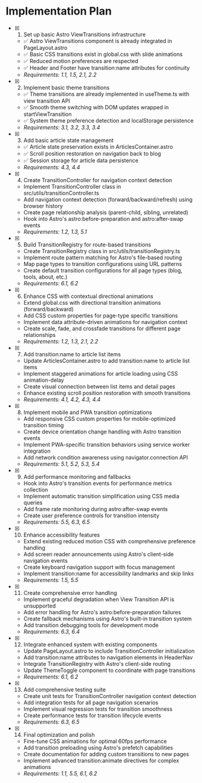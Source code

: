 # Implementation Plan

- [x] 1. Set up basic Astro ViewTransitions infrastructure
  - ✅ Astro ViewTransitions component is already integrated in PageLayout.astro
  - ✅ Basic CSS transitions exist in global.css with slide animations
  - ✅ Reduced motion preferences are respected
  - ✅ Header and Footer have transition:name attributes for continuity
  - _Requirements: 1.1, 1.5, 2.1, 2.2_

- [x] 2. Implement basic theme transitions
  - ✅ Theme transitions are already implemented in useTheme.ts with view transition API
  - ✅ Smooth theme switching with DOM updates wrapped in startViewTransition
  - ✅ System theme preference detection and localStorage persistence
  - _Requirements: 3.1, 3.2, 3.3, 3.4_

- [x] 3. Add basic article state management
  - ✅ Article state preservation exists in ArticlesContainer.astro
  - ✅ Scroll position restoration on navigation back to blog
  - ✅ Session storage for article data persistence
  - _Requirements: 4.3, 4.4_

- [x] 4. Create TransitionController for navigation context detection
  - Implement TransitionController class in src/utils/transitionController.ts
  - Add navigation context detection (forward/backward/refresh) using browser history
  - Create page relationship analysis (parent-child, sibling, unrelated)
  - Hook into Astro's astro:before-preparation and astro:after-swap events
  - _Requirements: 1.2, 1.3, 5.1_

- [x] 5. Build TransitionRegistry for route-based transitions
  - Create TransitionRegistry class in src/utils/transitionRegistry.ts
  - Implement route pattern matching for Astro's file-based routing
  - Map page types to transition configurations using URL patterns
  - Create default transition configurations for all page types (blog, tools, about, etc.)
  - _Requirements: 6.1, 6.2_

- [x] 6. Enhance CSS with contextual directional animations
  - Extend global.css with directional transition animations (forward/backward)
  - Add CSS custom properties for page-type specific transitions
  - Implement data attribute-driven animations for navigation context
  - Create scale, fade, and crossfade transitions for different page relationships
  - _Requirements: 1.2, 1.3, 2.1, 2.2_

- [x] 7. Add transition:name to article list items
  - Update ArticlesContainer.astro to add transition:name to article list items
  - Implement staggered animations for article loading using CSS animation-delay
  - Create visual connection between list items and detail pages
  - Enhance existing scroll position restoration with smooth transitions
  - _Requirements: 4.1, 4.2, 4.3, 4.4_

- [x] 8. Implement mobile and PWA transition optimizations
  - Add responsive CSS custom properties for mobile-optimized transition timing
  - Create device orientation change handling with Astro transition events
  - Implement PWA-specific transition behaviors using service worker integration
  - Add network condition awareness using navigator.connection API
  - _Requirements: 5.1, 5.2, 5.3, 5.4_

- [x] 9. Add performance monitoring and fallbacks
  - Hook into Astro's transition events for performance metrics collection
  - Implement automatic transition simplification using CSS media queries
  - Add frame rate monitoring during astro:after-swap events
  - Create user preference controls for transition intensity
  - _Requirements: 5.5, 6.3, 6.5_

- [x] 10. Enhance accessibility features
  - Extend existing reduced motion CSS with comprehensive preference handling
  - Add screen reader announcements using Astro's client-side navigation events
  - Create keyboard navigation support with focus management
  - Implement transition:name for accessibility landmarks and skip links
  - _Requirements: 1.5, 5.5_

- [x] 11. Create comprehensive error handling
  - Implement graceful degradation when View Transition API is unsupported
  - Add error handling for Astro's astro:before-preparation failures
  - Create fallback mechanisms using Astro's built-in transition system
  - Add transition debugging tools for development mode
  - _Requirements: 6.3, 6.4_

- [x] 12. Integrate enhanced system with existing components
  - Update PageLayout.astro to include TransitionController initialization
  - Add transition:name attributes to navigation elements in HeaderNav
  - Integrate TransitionRegistry with Astro's client-side routing
  - Update ThemeToggle component to coordinate with page transitions
  - _Requirements: 6.1, 6.2_

- [x] 13. Add comprehensive testing suite
  - Create unit tests for TransitionController navigation context detection
  - Add integration tests for all page navigation scenarios
  - Implement visual regression tests for transition smoothness
  - Create performance tests for transition lifecycle events
  - _Requirements: 6.3, 6.5_

- [x] 14. Final optimization and polish
  - Fine-tune CSS animations for optimal 60fps performance
  - Add transition preloading using Astro's prefetch capabilities
  - Create documentation for adding custom transitions to new pages
  - Implement advanced transition:animate directives for complex animations
  - _Requirements: 1.1, 5.5, 6.1, 6.2_